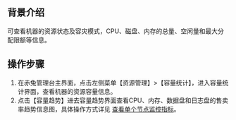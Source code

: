 ## 背景介绍
可查看机器的资源状态及容灾模式，CPU、磁盘、内存的总量、空闲量和最大分配限额等信息。
## 操作步骤
1. 在赤兔管理台主界面，点击左侧菜单【资源管理】>【容量统计】，进入容量统计界面，查看机器的资源容量信息。
2. 点击【容量趋势】进去容量趋势界面查看CPU、内存、数据盘和日志盘的售卖率趋势信息图，具体操作方式详见 [查看单个节点监控指标](https://cloud.tencent.com/document/product/1515/62324)。
